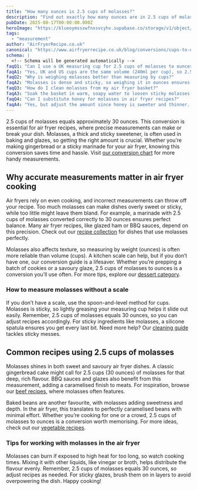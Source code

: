 ```yaml
---
title: "How many ounces is 2.5 cups of molasses?"
description: "Find out exactly how many ounces are in 2.5 cups of molasses with our simple conversion guide—perfect for air fryer recipes!"
pubDate: 2025-08-17T00:00:00.000Z
heroImage: "https://klueoymssxwfnxsvcyhv.supabase.co/storage/v1/object/public/Shmucket/how-many-ounces-is-2-5-cups-of-molasses.webp"
tags:
  - "measurement"
author: "AirFryerRecipe.co.uk"
canonical: "https://www.airfryerrecipe.co.uk/blog/conversions/cups-to-ounces/how-many-ounces-is-2-5-cups-of-molasses"
schema: |
  <!-- Schema will be generated automatically -->
faqQ1: "Can I use a UK measuring cup for 2.5 cups of molasses to ounces?"
faqA1: "Yes, UK and US cups are the same volume (240ml per cup), so 2.5 cups of molasses will still equal 30 ounces. Just ensure you’re using a standard measuring cup, not a mug or teacup, for accuracy."
faqQ2: "Why is weighing molasses better than measuring by cups?"
faqA2: "Molasses is dense and sticky, so weighing it in ounces ensures precision. Volume measurements (cups) can vary based on how you fill the cup, but 30 ounces will always be the same. A kitchen scale eliminates guesswork."
faqQ3: "How do I clean molasses from my air fryer basket?"
faqA3: "Soak the basket in warm, soapy water to loosen sticky molasses residue. For stubborn spots, use a soft brush or sponge. Avoid abrasive cleaners to protect non-stick coatings. Check our cleaning guide for more tips."
faqQ4: "Can I substitute honey for molasses in air fryer recipes?"
faqA4: "Yes, but adjust the amount since honey is sweeter and thinner. Replace 2.5 cups (30 ounces) of molasses with 2 cups of honey, and reduce other liquids slightly. The flavour profile will differ, so taste as you go."
---
```

<p>2.5 cups of molasses equals approximately 30 ounces. This conversion is essential for air fryer recipes, where precise measurements can make or break your dish. Molasses, a thick and sticky sweetener, is often used in baking and glazes, so getting the right amount is crucial. Whether you’re making gingerbread or a sticky marinade for your air fryer, knowing this conversion saves time and hassle. Visit <a href=https://www.airfryerrecipe.co.uk/air-fryer-conversion-chart>our conversion chart</a> for more handy measurements.</p>

<h2>Why accurate measurements matter in air fryer cooking</h2>  
<p>Air fryers rely on even cooking, and incorrect measurements can throw off your recipe. Too much molasses can make dishes overly sweet or sticky, while too little might leave them bland. For example, a marinade with 2.5 cups of molasses converted correctly to 30 ounces ensures perfect balance. Many air fryer recipes, like glazed ham or BBQ sauces, depend on this precision. Check out our <a href=https://www.airfryerrecipe.co.uk/recipes>recipe collection</a> for dishes that use molasses perfectly.</p>  

<p>Molasses also affects texture, so measuring by weight (ounces) is often more reliable than volume (cups). A kitchen scale can help, but if you don’t have one, our conversion guide is a lifesaver. Whether you’re prepping a batch of cookies or a savoury glaze, 2.5 cups of molasses to ounces is a conversion you’ll use often. For more tips, explore our <a href=https://www.airfryerrecipe.co.uk/recipe-category/dessert>dessert category</a>.</p>  

<h3>How to measure molasses without a scale</h3>  
<p>If you don’t have a scale, use the spoon-and-level method for cups. Molasses is sticky, so lightly greasing your measuring cup helps it slide out easily. Remember, 2.5 cups of molasses equals 30 ounces, so you can adjust recipes accordingly. For sticky ingredients like molasses, a silicone spatula ensures you get every last bit. Need more help? Our <a href=https://www.airfryerrecipe.co.uk/air-fryer-cleaner>cleaning guide</a> tackles sticky messes.</p>  

<h2>Common recipes using 2.5 cups of molasses</h2>  
<p>Molasses shines in both sweet and savoury air fryer dishes. A classic gingerbread cake might call for 2.5 cups (30 ounces) of molasses for that deep, rich flavour. BBQ sauces and glazes also benefit from this measurement, adding a caramelised finish to meats. For inspiration, browse our <a href=https://www.airfryerrecipe.co.uk/recipe-category/beef>beef recipes</a>, where molasses often features.</p>  

<p>Baked beans are another favourite, with molasses adding sweetness and depth. In the air fryer, this translates to perfectly caramelised beans with minimal effort. Whether you’re cooking for one or a crowd, 2.5 cups of molasses to ounces is a conversion worth memorising. For more ideas, check out our <a href=https://www.airfryerrecipe.co.uk/recipe-category/vegetables>vegetable recipes</a>.</p>  

<h3>Tips for working with molasses in the air fryer</h3>  
<p>Molasses can burn if exposed to high heat for too long, so watch cooking times. Mixing it with other liquids, like vinegar or broth, helps distribute the flavour evenly. Remember, 2.5 cups of molasses equals 30 ounces, so adjust recipes as needed. For sticky glazes, brush them on in layers to avoid overpowering the dish. Happy cooking!</p>
